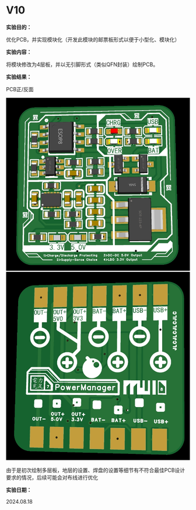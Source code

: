 # V10

**实验目的：**

优化PCB，并实现模块化（开发此模块的邮票板形式以便于小型化、模块化）

**实验内容：**

将模块修改为4层板，并以无引脚形式（类似QFN封装）绘制PCB。

**实验结果：**

PCB正/反面

<img src="Pics\1.png" style="zoom: 80%;" /><img src="Pics\2.png" style="zoom: 67%;" />

由于是初次绘制多层板，地层的设置、焊盘的设置等细节有不符合最佳PCB设计要求的情况，后续可能会对布线进行优化

**实验日期：**

2024.08.18
